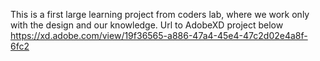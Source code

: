 This is a first large learning project from coders lab, where we work only with the design and our knowledge.
Url to AdobeXD project below
https://xd.adobe.com/view/19f36565-a886-47a4-45e4-47c2d02e4a8f-6fc2
